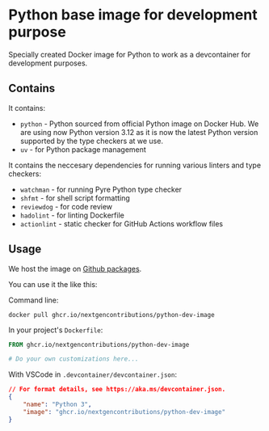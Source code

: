 # Python base image for development purpose

Specially created Docker image for Python to work as a devcontainer for development purposes. 

## Contains

It contains:

- `python` - Python sourced from official Python image on Docker Hub. We are using now Python version 3.12 as it is now the latest Python version supported by the type checkers at we use. 
- `uv` - for Python package management

It contains the neccesary dependencies for running various linters and type checkers:

- `watchman` - for running Pyre Python type checker 
- `shfmt` - for shell script formatting
- `reviewdog` - for code review
- `hadolint` - for linting Dockerfile
- `actionlint` - static checker for GitHub Actions workflow files

## Usage

We host the image on [Github packages](https://github.com/NextGenContributions/python-dev-image/pkgs/container/python-dev-image).

You can use it the like this:

Command line:
```shell
docker pull ghcr.io/nextgencontributions/python-dev-image
```

In your project's `Dockerfile`:
```Dockerfile
FROM ghcr.io/nextgencontributions/python-dev-image

# Do your own customizations here...
```

With VSCode in `.devcontainer/devcontainer.json`:
```json
// For format details, see https://aka.ms/devcontainer.json.
{
	"name": "Python 3",
	"image": "ghcr.io/nextgencontributions/python-dev-image"
}
```
